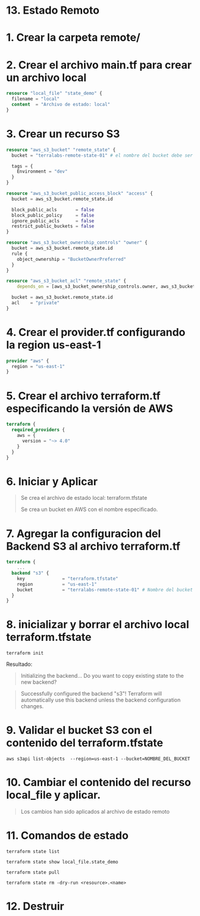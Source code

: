 # 13. Estado Remoto <!-- omit in toc -->

# 1. Crear la carpeta remote/

# 2. Crear el archivo main.tf para crear un archivo local

```tf
resource "local_file" "state_demo" {
  filename = "local"
  content  = "Archivo de estado: local"
}
```

# 3. Crear un recurso S3
```tf
resource "aws_s3_bucket" "remote_state" {
  bucket = "terralabs-remote-state-01" # el nombre del bucket debe ser unico.

  tags = {
    Environment = "dev"
  }
}

resource "aws_s3_bucket_public_access_block" "access" {
  bucket = aws_s3_bucket.remote_state.id

  block_public_acls       = false
  block_public_policy     = false
  ignore_public_acls      = false
  restrict_public_buckets = false
}

resource "aws_s3_bucket_ownership_controls" "owner" {
  bucket = aws_s3_bucket.remote_state.id
  rule {
    object_ownership = "BucketOwnerPreferred"
  }
}

resource "aws_s3_bucket_acl" "remote_state" {
	depends_on = [aws_s3_bucket_ownership_controls.owner, aws_s3_bucket_public_access_block.access]

  bucket = aws_s3_bucket.remote_state.id
  acl    = "private"
}
```

# 4. Crear el provider.tf configurando la region us-east-1
```tf
provider "aws" {
  region = "us-east-1"
}
```

# 5. Crear el archivo terraform.tf especificando la versión de AWS
```tf
terraform {
  required_providers {
    aws = {
      version = "~> 4.0"
    }
  }
}
```

# 6. Iniciar y Aplicar
> Se crea el archivo de estado local: terraform.tfstate
>
> Se crea un bucket en AWS con el nombre especificado.


# 7. Agregar la configuracion del Backend S3 al archivo terraform.tf
```tf
terraform {
	...
  backend "s3" {
    key              = "terraform.tfstate"
    region           = "us-east-1"
    bucket           = "terralabs-remote-state-01" # Nombre del bucket creado en pasos
  }
}
```

# 8. inicializar y borrar el archivo local terraform.tfstate
```vim
terraform init
```

Resultado:
> Initializing the backend...
> Do you want to copy existing state to the new backend?

> Successfully configured the backend "s3"! Terraform will automatically
> use this backend unless the backend configuration changes.


# 9. Validar el bucket S3 con el contenido del terraform.tfstate
```vim
aws s3api list-objects  --region=us-east-1 --bucket=NOMBRE_DEL_BUCKET
```

# 10. Cambiar el contenido del recurso local_file y aplicar.

> Los cambios han sido aplicados al archivo de estado remoto


# 11. Comandos de estado
```vim
terraform state list

terraform state show local_file.state_demo

terraform state pull

terraform state rm -dry-run <resource>.<name>
```

# 12. Destruir

